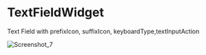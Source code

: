 # TextFieldWidget
Text Field with prefixIcon, suffixIcon, keyboardType,textInputAction 


![Screenshot_7](https://user-images.githubusercontent.com/106466382/172049506-bc445c90-bea9-49ff-9b26-c383ed142aa4.png)
